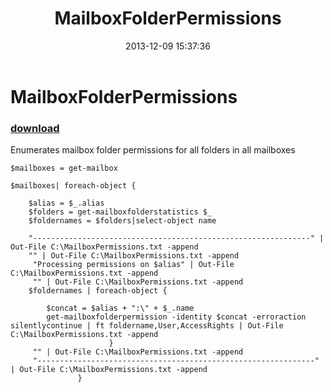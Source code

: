 ﻿---
pid:            4678
parent:         0
children:       
poster:         themoblin
title:          MailboxFolderPermissions
date:           2013-12-09 15:37:36
description:    Enumerates mailbox folder permissions for all folders in all mailboxes
format:         posh
---

# MailboxFolderPermissions

### [download](4678.ps1)  

Enumerates mailbox folder permissions for all folders in all mailboxes

```posh
$mailboxes = get-mailbox

$mailboxes| foreach-object {
	
	$alias = $_.alias
	$folders = get-mailboxfolderstatistics $_
	$foldernames = $folders|select-object name

	"--------------------------------------------------------------" | Out-File C:\MailboxPermissions.txt -append
	"" | Out-File C:\MailboxPermissions.txt -append
	 "Processing permissions on $alias" | Out-File C:\MailboxPermissions.txt -append
	 "" | Out-File C:\MailboxPermissions.txt -append
	$foldernames | foreach-object {

		$concat = $alias + ":\" + $_.name
		get-mailboxfolderpermission -identity $concat -erroraction silentlycontinue | ft foldername,User,AccessRights | Out-File C:\MailboxPermissions.txt -append
				      }
	 "" | Out-File C:\MailboxPermissions.txt -append
	 "--------------------------------------------------------------" | Out-File C:\MailboxPermissions.txt -append
			   }
```
